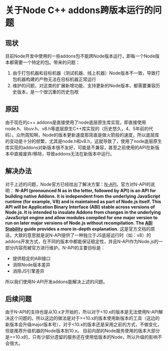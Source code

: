 # 关于Node C++ addons跨版本运行的问题
## 现状
目前Node开发中使用的一些addons包不能跨Node版本运行，即每一个Node版本都需要一个特定的包。带来的问题：
1. 由于打包机器和目标机器（测试机器、线上机器）Node版本不一致，导致打包机器构建的产物无法在目标机器正常运行
2. 维护的问题，对这类的扩展新增功能、支持更新的Node版本，都需要兼容历史版本，是一个很沉重的历史包袱  

## 原因

由于现在的c++ addons是直接使用了node底层原生库实现，即直接使用node.h、libuv.h、v8.h等底层原生C++库实现的（历史悠久，4、5年前的代码）。众所周知啊，Node的版本更新速度那简直是做火箭般的速度，所以底层库的变动是十分的频繁，尤其是node.h和v8.h，这就导致了，使用了node底层原生库实现的addons对新版本很不友好，可能是不兼容，甚至之前使用的API在新版本中直接废弃/移除，导致addons无法在新版本中运行。
## 解决办法
对于上述的问题，Node官方已经给出了解决方案：[N-API](https://nodejs.org/dist/latest-v14.x/docs/api/n-api.html)。官方对N-API的说明：
**N-API (pronounced N as in the letter, followed by API) is an API for building native Addons. It is independent from the underlying JavaScript runtime (for example, V8) and is maintained as part of Node.js itself. This API will be Application Binary Interface (ABI) stable across versions of Node.js. It is intended to insulate Addons from changes in the underlying JavaScript engine and allow modules compiled for one major version to run on later major versions of Node.js without recompilation. The [ABI Stability](https://nodejs.org/en/docs/guides/abi-stability/) guide provides a more in-depth explanation.** 这是官方文档的原话，大致的意思就是说N-API提供了一种独立于JS底层运行时（如：v8）的addons开发方式，在不同的版本中都能保证稳定性，并且N-API作为Node.js的一部分内容而被官方进行维护。N-API的主要目标是：
- 提供稳定的ABI接口
- 消除Node版本差异
- 消除JS引擎差异

所以我们使用N-API开发addons能解决上述的问题。
## 后续问题
由于N-API的支持也是从10.x才开始的，所以对于<10.x的版本是无法使用N-API解决这个问题的。所以这边的做法是对于>=10.x的版本使用新版本的工具（这边的新版本会升级major版本号），对于<10.x的版本还是采用之前的方式，不做变化，但是推荐升级机器的Node版本到10.x。
目前内部的Node服务使用的版本大部分是>=10.x的，只有少部分遗留的服务还在使用低版本的Node，所以升级的影响不会很大。
